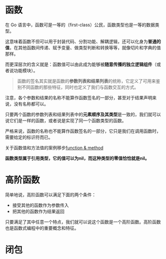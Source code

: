 # 函数

在 Go 语言中，函数可是一等的（first-class）公民，函数类型也是一等的数据类型。

这意味着函数不但可以用于封装代码、分割功能、解耦逻辑，还可以化身为**普通的值**，在其他函数间传递、赋予变量、做类型判断和转换等等，就像切片和字典的值那样。

而更深层次的含义就是：函数值可以由此成为能够被**随意传播的独立逻辑组件**（或者说功能模块）。

> 函数的签名其实就是函数的**参数列表和结果列表**的统称，它定义了可用来鉴别不同函数的那些特征，同时也定义了我们与函数交互的方式。

注意，各个参数和结果的名称不能算作函数签名的一部分，甚至对于结果声明来说，没有名称都可以。

只要两个函数的参数列表和结果列表中的**元素顺序及其类型**是一致的，我们就可以说它们是一样的函数，或者说是实现了同一个函数类型的函数。

严格来说，函数的名称也不能算作函数签名的一部分，它只是我们在调用函数时，需要给定的标识符而已。

关于函数值和方法值的案例移步[function & method](../experiment/method_feature/)

**函数类型属于引用类型，它的值可以为nil，而这种类型的零值恰恰就是nil。**

# 高阶函数

简单地说，高阶函数可以满足下面的两个条件：

+ 接受其他的函数作为参数传入
+ 把其他的函数作为结果返回

只要满足了其中任意一个特点，我们就可以说这个函数是一个高阶函数。高阶函数也是函数式编程中的重要概念和特征。



# 闭包

